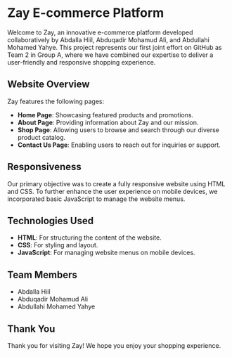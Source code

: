 # Zay E-commerce Platform

Welcome to Zay, an innovative e-commerce platform developed collaboratively by Abdalla Hiil, Abduqadir Mohamud Ali, and Abdullahi Mohamed Yahye. This project represents our first joint effort on GitHub as Team 2 in Group A, where we have combined our expertise to deliver a user-friendly and responsive shopping experience.

## Website Overview

Zay features the following pages:

- **Home Page**: Showcasing featured products and promotions.
- **About Page**: Providing information about Zay and our mission.
- **Shop Page**: Allowing users to browse and search through our diverse product catalog.
- **Contact Us Page**: Enabling users to reach out for inquiries or support.

## Responsiveness

Our primary objective was to create a fully responsive website using HTML and CSS. To further enhance the user experience on mobile devices, we incorporated basic JavaScript to manage the website menus.

## Technologies Used

- **HTML**: For structuring the content of the website.
- **CSS**: For styling and layout.
- **JavaScript**: For managing website menus on mobile devices.

## Team Members

- Abdalla Hiil
- Abduqadir Mohamud Ali
- Abdullahi Mohamed Yahye

## Thank You

Thank you for visiting Zay! We hope you enjoy your shopping experience.


